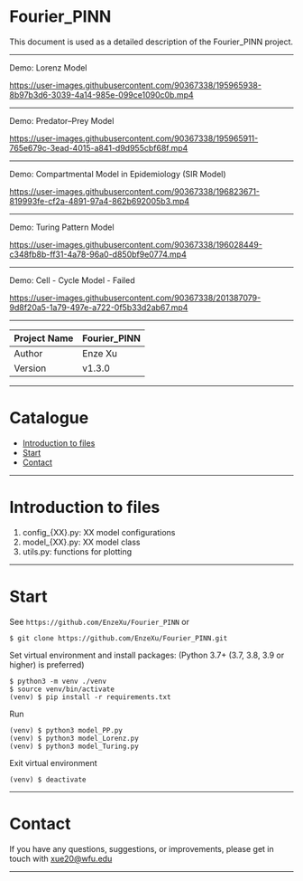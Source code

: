 Fourier_PINN
===========================
This document is used as a detailed description of the Fourier_PINN project.

****


Demo: Lorenz Model

https://user-images.githubusercontent.com/90367338/195965938-8b97b3d6-3039-4a14-985e-099ce1090c0b.mp4


****

Demo: Predator–Prey Model

https://user-images.githubusercontent.com/90367338/195965911-765e679c-3ead-4015-a841-d9d955cbf68f.mp4

****

Demo: Compartmental Model in Epidemiology (SIR Model)

https://user-images.githubusercontent.com/90367338/196823671-819993fe-cf2a-4891-97a4-862b692005b3.mp4

****

Demo: Turing Pattern Model

https://user-images.githubusercontent.com/90367338/196028449-c348fb8b-ff31-4a78-96a0-d850bf9e0774.mp4

****

Demo: Cell - Cycle Model - Failed

https://user-images.githubusercontent.com/90367338/201387079-9d8f20a5-1a79-497e-a722-0f5b33d2ab67.mp4

****
 
| Project Name | Fourier_PINN |
|--------------|--------------|
| Author       | Enze Xu      |
| Version      | v1.3.0       |

****
# Catalogue
* [Introduction to files](#introduction-to-files)
* [Start](#start)
* [Contact](#contact)

****
# Introduction to files
1. config_{XX}.py: XX model configurations
2. model_{XX}.py: XX model class
3. utils.py: functions for plotting

****
# Start
See `https://github.com/EnzeXu/Fourier_PINN` or
```shell
$ git clone https://github.com/EnzeXu/Fourier_PINN.git
```

Set virtual environment and install packages: (Python 3.7+ (3.7, 3.8, 3.9 or higher) is preferred)
```shell
$ python3 -m venv ./venv
$ source venv/bin/activate
(venv) $ pip install -r requirements.txt
```

Run
```shell
(venv) $ python3 model_PP.py
(venv) $ python3 model_Lorenz.py
(venv) $ python3 model_Turing.py
```

Exit virtual environment
```shell
(venv) $ deactivate
```
****

# Contact
If you have any questions, suggestions, or improvements, please get in touch with xue20@wfu.edu
****
